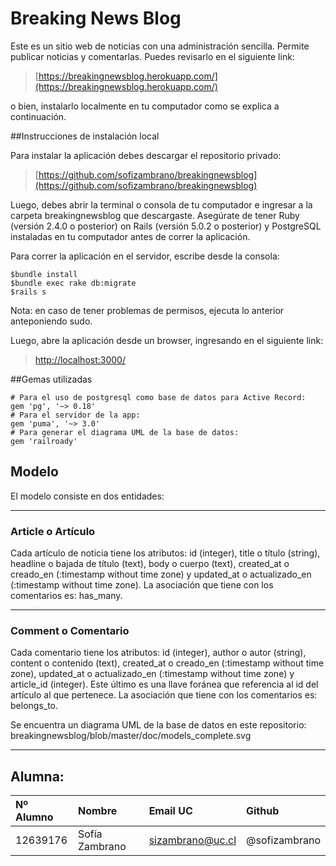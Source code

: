 # Breaking News Blog

Este es un sitio web de noticias con una administración sencilla. Permite publicar noticias y comentarlas. Puedes revisarlo en el siguiente link:

> [https://breakingnewsblog.herokuapp.com/](https://breakingnewsblog.herokuapp.com/)

o bien, instalarlo localmente en tu computador como se explica a continuación.

##Instrucciones de instalación local

Para instalar la aplicación debes descargar el repositorio privado:

> [https://github.com/sofizambrano/breakingnewsblog](https://github.com/sofizambrano/breakingnewsblog)

Luego, debes abrir la terminal o consola de tu computador e ingresar a la carpeta breakingnewsblog que descargaste. Asegúrate de tener Ruby (versión 2.4.0 o posterior) on Rails (versión 5.0.2 o posterior) y PostgreSQL instaladas en tu computador antes de correr la aplicación.

Para correr la aplicación en el servidor, escribe desde la consola:
```
$bundle install
$bundle exec rake db:migrate
$rails s
```
Nota: en caso de tener problemas de permisos, ejecuta lo anterior anteponiendo sudo.

Luego, abre la aplicación desde un browser, ingresando en el siguiente link:

> [http://localhost:3000/](http://localhost:3000/)

##Gemas utilizadas

```
# Para el uso de postgresql como base de datos para Active Record:
gem 'pg', '~> 0.18'
# Para el servidor de la app:
gem 'puma', '~> 3.0'
# Para generar el diagrama UML de la base de datos:
gem 'railroady'
```

## Modelo

El modelo consiste en dos entidades:

___

### Article o Artículo
Cada artículo de noticia tiene los atributos: id (integer), title o título (string), headline o bajada de título (text), body o cuerpo (text), created_at o creado_en (:timestamp without time zone) y updated_at o actualizado_en (:timestamp without time zone). La asociación que tiene con los comentarios es: has_many.

___

### Comment o Comentario
Cada comentario tiene los atributos: id (integer), author o autor (string), content o contenido (text), created_at o creado_en (:timestamp without time zone), updated_at o actualizado_en (:timestamp without time zone) y article_id (integer). Este último es una llave foránea que referencia al id del artículo al que pertenece. La asociación que tiene con los comentarios es: belongs_to.

Se encuentra un diagrama UML de la base de datos en este repositorio: breakingnewsblog/blob/master/doc/models_complete.svg

___




## Alumna:


| Nº Alumno    | Nombre              | Email UC      | Github          |
|:-------------|:--------------------|:--------------|:----------------|
| 12639176     | Sofía Zambrano     | sizambrano@uc.cl | @sofizambrano     |

